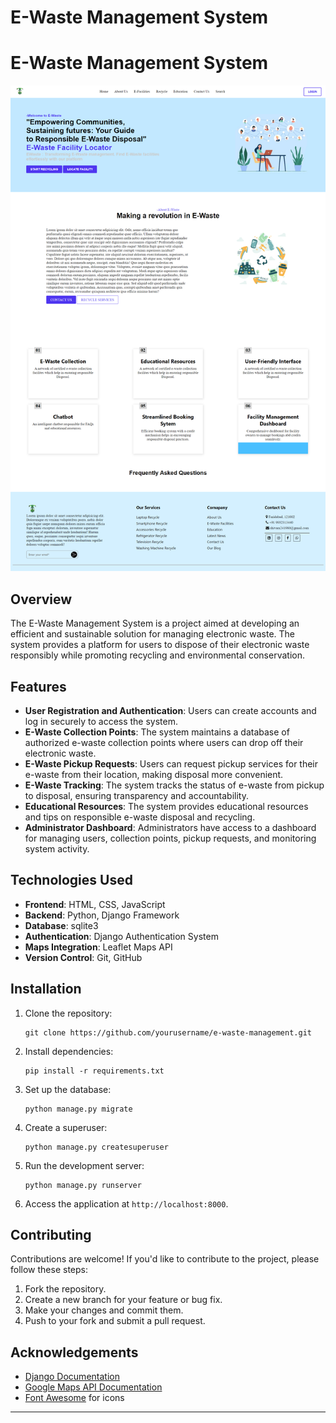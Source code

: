 # E-Waste Management System
# E-Waste Management System

![E-Waste Management System](Ewaste-images/ewaste-home.png)

## Overview
The E-Waste Management System is a project aimed at developing an efficient and sustainable solution for managing electronic waste. The system provides a platform for users to dispose of their electronic waste responsibly while promoting recycling and environmental conservation.

## Features
- **User Registration and Authentication**: Users can create accounts and log in securely to access the system.
- **E-Waste Collection Points**: The system maintains a database of authorized e-waste collection points where users can drop off their electronic waste.
- **E-Waste Pickup Requests**: Users can request pickup services for their e-waste from their location, making disposal more convenient.
- **E-Waste Tracking**: The system tracks the status of e-waste from pickup to disposal, ensuring transparency and accountability.
- **Educational Resources**: The system provides educational resources and tips on responsible e-waste disposal and recycling.
- **Administrator Dashboard**: Administrators have access to a dashboard for managing users, collection points, pickup requests, and monitoring system activity.

## Technologies Used
- **Frontend**: HTML, CSS, JavaScript
- **Backend**: Python, Django Framework
- **Database**: sqlite3
- **Authentication**: Django Authentication System
- **Maps Integration**: Leaflet Maps API
- **Version Control**: Git, GitHub

## Installation
1. Clone the repository:
   ```
   git clone https://github.com/yourusername/e-waste-management.git
   ```

2. Install dependencies:
   ```
   pip install -r requirements.txt
   ```

3. Set up the database:
   ```
   python manage.py migrate
   ```

4. Create a superuser:
   ```
   python manage.py createsuperuser
   ```

5. Run the development server:
   ```
   python manage.py runserver
   ```

6. Access the application at `http://localhost:8000`.

## Contributing
Contributions are welcome! If you'd like to contribute to the project, please follow these steps:
1. Fork the repository.
2. Create a new branch for your feature or bug fix.
3. Make your changes and commit them.
4. Push to your fork and submit a pull request.

## Acknowledgements
- [Django Documentation](https://docs.djangoproject.com/en/stable/)
- [Google Maps API Documentation](https://developers.google.com/maps/documentation)
- [Font Awesome](https://fontawesome.com/) for icons

---
